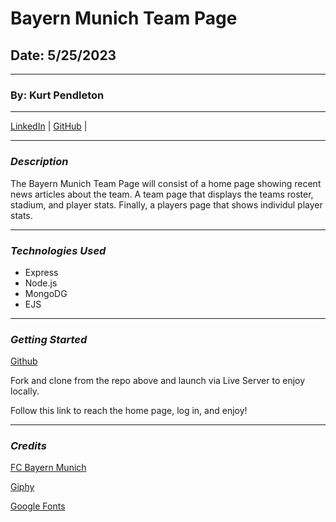 # Bayern Munich Team Page

## Date: 5/25/2023

---

### By: Kurt Pendleton

---

[LinkedIn](https://www.linkedin.com/in/kurt-pendleton-20b936269/) | [GitHub](https://github.com/kujo8p) |

---

### _Description_

The Bayern Munich Team Page will consist of a home page showing recent news articles about the team. A team page that displays the teams roster, stadium, and player stats. Finally, a players page that shows individul player stats.

---

### _Technologies Used_

- Express
- Node.js
- MongoDG
- EJS

---

### _Getting Started_

[Github](https://github.com/kujo8p/footy-app)

Fork and clone from the repo above and launch via Live Server to enjoy locally.



Follow this link to reach the home page, log in, and enjoy!

---

### _Credits_

[FC Bayern Munich](https://fcbayern.com/en)

[Giphy](https://giphy.com/fcbayern)

[Google Fonts](https://fonts.google.com/)
